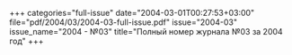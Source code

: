 +++
categories="full-issue"
date="2004-03-01T00:27:53+03:00"
file="pdf/2004/03/2004-03-full-issue.pdf"
issue="2004-03"
issue_name="2004 - №03"
title="Полный номер журнала №03 за 2004 год"
+++